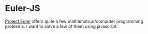 # Euler-JS

[Project Euler](https://projecteuler.net/) offers quite a few mathematical/computer programming problems. I want to solve a few of them using javascript.
